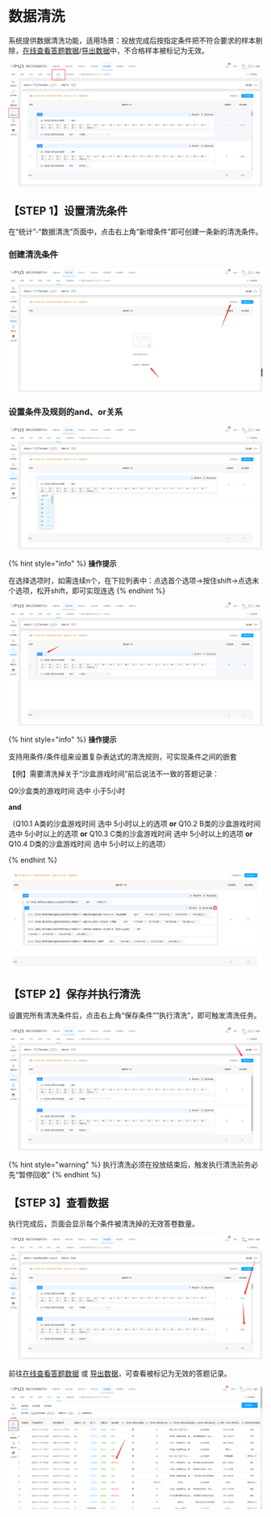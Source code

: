 # 数据清洗

系统提供数据清洗功能，适用场景：投放完成后按指定条件把不符合要求的样本剔除，[在线查看答题数据](da-ti-shu-ju-zai-xian-cha-kan.md)/[导出数据](../xia-zai-shu-ju/)中，不合格样本被标记为无效。

![数据清洗](<../../.gitbook/assets/image (77).png>)

## 【STEP 1】设置清洗条件

在“统计”-“数据清洗”页面中，点击右上角“新增条件”即可创建一条新的清洗条件。

### 创建清洗条件

![创建清洗条件](<../../.gitbook/assets/image (266).png>)

### 设置条件及规则的and、or关系

![设置清洗规则](<../../.gitbook/assets/image (786).png>)

{% hint style="info" %}
**操作提示**

在选择选项时，如需连续n个，在下拉列表中：点选首个选项->按住shift->点选末个选项，松开shift，即可实现连选
{% endhint %}

![设置条件（组）之间的and、or关系](<../../.gitbook/assets/image (76).png>)

{% hint style="info" %}
**操作提示**

支持用条件/条件组来设置复杂表达式的清洗规则，可实现条件之间的嵌套



【例】需要清洗掉关于“沙盒游戏时间”前后说法不一致的答题记录：

Q9沙盒类的游戏时间 选中 小于5小时&#x20;

**and**&#x20;

（Q10.1 A类的沙盒游戏时间 选中 5小时以上的选项 **or** Q10.2 B类的沙盒游戏时间 选中 5小时以上的选项 **or** Q10.3 C类的沙盒游戏时间 选中 5小时以上的选项 **or** Q10.4 D类的沙盒游戏时间 选中 5小时以上的选项）


{% endhint %}

![【例】复杂清洗条件 --嵌套条件组](<../../.gitbook/assets/image (81).png>)

## 【STEP 2】保存并执行清洗

设置完所有清洗条件后，点击右上角“保存条件”“执行清洗”，即可触发清洗任务。

![保存条件](<../../.gitbook/assets/image (623).png>)

{% hint style="warning" %}
执行清洗必须在投放结束后，触发执行清洗前务必先“暂停回收”
{% endhint %}

## 【STEP 3】查看数据

执行完成后，页面会显示每个条件被清洗掉的无效答卷数量。

![清洗完成](<../../.gitbook/assets/image (217).png>)

前往[在线查看答题数据](da-ti-shu-ju-zai-xian-cha-kan.md) 或 [导出数据](../xia-zai-shu-ju/)，可查看被标记为无效的答题记录。

![](<../../.gitbook/assets/image (653).png>)
